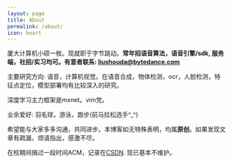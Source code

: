 ```yaml
---
layout: page
title: About
permalink: /about/
icon: heart
---
```


厦大计算机小硕一枚。现就职于字节跳动。**常年招语音算法，语音引擎/sdk, 服务端，社招/实习均可。有意者联系: liushouda@bytedance.com**

主要研究方向: 语音，计算机视觉。在语音合成，物体检测，ocr，人脸检测，特征点定位，模型部署均有比较深入的研究。

深度学习主力框架是mxnet。vim党。

业余爱好: 羽毛球，游泳，跑步(前马拉松选手^_^)

希望能与大家多多沟通，共同进步。本博客如无特殊表明，均属**原创**。如果发现文章有疏漏，烦请指出，感激不尽。

在校期间搞过一段时间ACM，记录在[CSDN](http://blog.csdn.net/vsooda/). 现已基本不维护。
